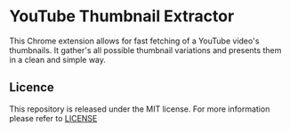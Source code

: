 # YouTube Thumbnail Extractor #

This Chrome extension allows for fast fetching of a YouTube video's thumbnails. It gather's all possible thumbnail variations and presents them in a clean and simple way.

## Licence ##

This repository is released under the MIT license. For more information please refer to [LICENSE](https://github.com/Catlinman/YTThumbnailExtractor/blob/master/LICENSE)
